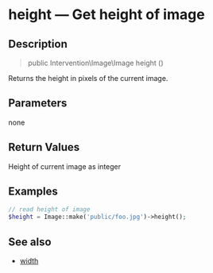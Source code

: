 # height — Get height of image

## Description

> public Intervention\Image\Image height ()

Returns the height in pixels of the current image.

## Parameters

none

## Return Values
Height of current image as integer

## Examples

```php
// read height of image
$height = Image::make('public/foo.jpg')->height();
```


## See also

- [width](/api/width)
